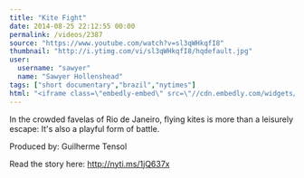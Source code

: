 ```yaml
---
title: "Kite Fight"
date: 2014-08-25 22:12:55 00:00
permalink: /videos/2387
source: "https://www.youtube.com/watch?v=sl3qWHkqfI8"
thumbnail: "http://i.ytimg.com/vi/sl3qWHkqfI8/hqdefault.jpg"
user:
  username: "sawyer"
  name: "Sawyer Hollenshead"
tags: ["short documentary","brazil","nytimes"]
html: "<iframe class=\"embedly-embed\" src=\"//cdn.embedly.com/widgets/media.html?src=http%3A%2F%2Fwww.youtube.com%2Fembed%2Fsl3qWHkqfI8%3Fwmode%3Dtransparent%26feature%3Doembed&wmode=transparent&url=https%3A%2F%2Fwww.youtube.com%2Fwatch%3Fv%3Dsl3qWHkqfI8&image=http%3A%2F%2Fi.ytimg.com%2Fvi%2Fsl3qWHkqfI8%2Fhqdefault.jpg&key=daaebf4d9cdd46779200162d0ca86e20&type=text%2Fhtml&schema=youtube\" width=\"854\" height=\"480\" scrolling=\"no\" frameborder=\"0\" allowfullscreen></iframe>"
---
```


In the crowded favelas of Rio de Janeiro, flying kites is more than a leisurely escape: It's also a playful form of battle.

Produced by: Guilherme Tensol 

Read the story here: http://nyti.ms/1jQ637x